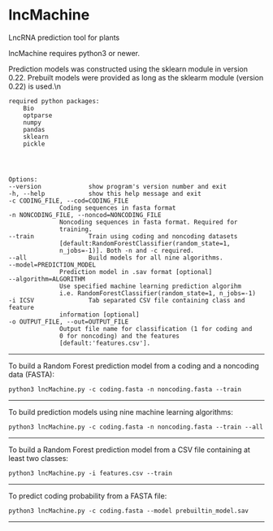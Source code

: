 # lncMachine
LncRNA prediction tool for plants

lncMachine requires python3 or newer.

Prediction models was constructed using the sklearn module in version 0.22. Prebuilt models were provided as long as the sklearm module (version 0.22) is used.\n


	required python packages:
		Bio
		optparse
		numpy
		pandas
		sklearn
		pickle




	Options:
	--version             show program's version number and exit  
	-h, --help            show this help message and exit
	-c CODING_FILE, --cod=CODING_FILE
			      Coding sequences in fasta format
	-n NONCODING_FILE, --noncod=NONCODING_FILE
			      Noncoding sequences in fasta format. Required for
			      training.
	--train               Train using coding and noncoding datasets
			      [default:RandomForestClassifier(random_state=1,
			      n_jobs=-1)]. Both -n and -c required.
	--all                 Build models for all nine algorithms.
	--model=PREDICTION_MODEL
			      Prediction model in .sav format [optional]
	--algorithm=ALGORITHM
			      Use specified machine learning prediction algorihm
			      i.e. RandomForestClassifier(random_state=1, n_jobs=-1)
	-i ICSV               Tab separated CSV file containing class and feature
			      information [optional]
	-o OUTPUT_FILE, --out=OUTPUT_FILE
			      Output file name for classification (1 for coding and
			      0 for noncoding) and the features
			      [default:'features.csv'].



--------------------
To build a Random Forest prediction model from a coding and a noncoding data (FASTA):

	python3 lncMachine.py -c coding.fasta -n noncoding.fasta --train 


--------------------
To build prediction models using nine machine learning algorithms:

	python3 lncMachine.py -c coding.fasta -n noncoding.fasta --train --all


--------------------
To build a Random Forest prediction model from a CSV file containing at least two classes:

	python3 lncMachine.py -i features.csv --train


--------------------
To predict coding probability from a FASTA file:

	python3 lncMachine.py -c coding.fasta --model prebuiltin_model.sav


--------------------
